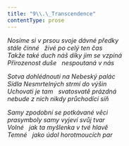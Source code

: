```yaml
---
title: "9\\.\_Transcendence"
contentType: prose
---
```


<section>

_Nosíme si v prsou svoje dávné předky  
stále činné   živé po celý ten čas  
Takže také duch náš díky jim se vzpíná  
Přirozenost duše   nespoutaná v nás_

</section>

<section>

_Sotva dohlédnouti na Nebeský palác  
Sídla Nesmrtelných strmí do výšin  
Uchovati je tam   svatosvatě prázdná  
nebude z nich nikdy průchodící síň_

</section>

<section>

_Samy zpodobní se potkávané věci  
prasymboly samy vyjeví svůj tvar  
Volné   jak ta myšlenka v tvé hlavě  
Temné   jako údol horotmoucích par_

</section>
